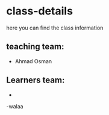# class-details
here you can find the class information
## teaching team:
- Ahmad Osman

## Learners team:
- 
-walaa

